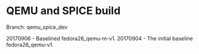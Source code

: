 # QEMU and SPICE build
Branch: qemu_spice_dev

20170906 - Baselined fedora26_qemu-m-v1.
20170904 - The initial baseline fedora26_qemu-v1.

